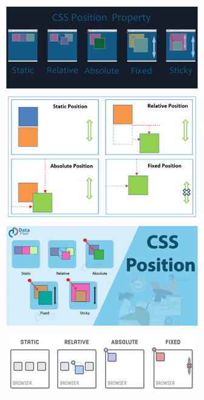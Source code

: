 ![](img/position/1_x5xm9DVS6QouWCAeII9w8A.png)

![](img/position/css-position-all.png)

![](img/position/CSS-position.webp)

![](img/position/css-positioning-schemes-790d5b.3d581d20.png)